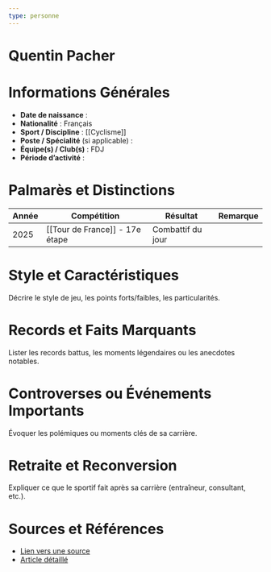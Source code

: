 ```yaml
---
type: personne
---
```


# Quentin Pacher

# Informations Générales
- **Date de naissance** :  
- **Nationalité** :  Français
- **Sport / Discipline** :  [[Cyclisme]]
- **Poste / Spécialité** (si applicable) :  
- **Équipe(s) / Club(s)** :  FDJ
- **Période d’activité** :  

# Palmarès et Distinctions
| Année | Compétition                    | Résultat          | Remarque |
| ----- | ------------------------------ | ----------------- | -------- |
| 2025  | [[Tour de France]] - 17e étape | Combattif du jour |          |

# Style et Caractéristiques
Décrire le style de jeu, les points forts/faibles, les particularités.

# Records et Faits Marquants
Lister les records battus, les moments légendaires ou les anecdotes notables.

# Controverses ou Événements Importants
Évoquer les polémiques ou moments clés de sa carrière.

# Retraite et Reconversion
Expliquer ce que le sportif fait après sa carrière (entraîneur, consultant, etc.).

# Sources et Références
- [Lien vers une source](#)
- [Article détaillé](#)
